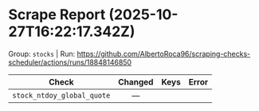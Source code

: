 # Scrape Report (2025-10-27T16:22:17.342Z)

Group: `stocks`  |  Run: https://github.com/AlbertoRoca96/scraping-checks-scheduler/actions/runs/18848146850

| Check | Changed | Keys | Error |
|---|:---:|:--|:--|
| `stock_ntdoy_global_quote` | — |  |  |
